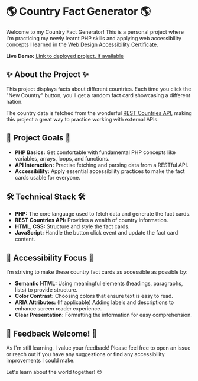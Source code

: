 # 🌎 Country Fact Generator 🌎

Welcome to my Country Fact Generator! This is a personal project where I'm practicing my newly learnt PHP skills and applying web accessibility concepts I learned in the [Web Design Accessibility Certificate](https://www.udemy.com/certificate/UC-a794dfd1-6f13-49de-894d-57155c2d0041/).

**Live Demo:** [Link to deployed project, if available]()

## ✨ About the Project ✨

This project displays facts about different countries. Each time you click the "New Country" button, you'll get a random fact card showcasing a different nation.

The country data is fetched from the wonderful [REST Countries API](https://restcountries.com/), making this project a great way to practice working with external APIs.

## 🎯 Project Goals 🎯

* **PHP Basics:**  Get comfortable with fundamental PHP concepts like variables, arrays, loops, and functions.
* **API Interaction:** Practise fetching and parsing data from a RESTful API.
* **Accessibility:** Apply essential accessibility practices to make the fact cards usable for everyone.

## 🛠️ Technical Stack 🛠️

* **PHP:** The core language used to fetch data and generate the fact cards.
* **REST Countries API:** Provides a wealth of country information.
* **HTML, CSS:** Structure and style the fact cards.
* **JavaScript:**  Handle the button click event and update the fact card content.

## 🧠 Accessibility Focus 🧠

I'm striving to make these country fact cards as accessible as possible by:

* **Semantic HTML:** Using meaningful elements (headings, paragraphs, lists) to provide structure.
* **Color Contrast:** Choosing colors that ensure text is easy to read.
* **ARIA Attributes:**  (If applicable) Adding labels and descriptions to enhance screen reader experience.
* **Clear Presentation:** Formatting the information for easy comprehension. 

## 🤗 Feedback Welcome! 🤗

As I'm still learning, I value your feedback! Please feel free to open an issue or reach out if you have any suggestions or find any accessibility improvements I could make.

Let's learn about the world together! 😊
